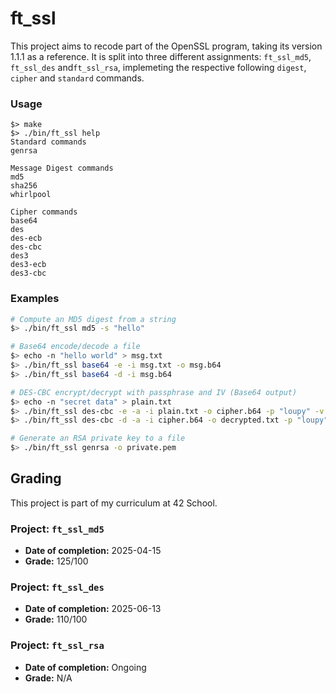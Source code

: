 # ft_ssl

This project aims to recode part of the OpenSSL program, taking its version 1.1.1 as a reference. It is split into three different assignments: `ft_ssl_md5`, `ft_ssl_des` and`ft_ssl_rsa`, implemeting the respective following `digest`, `cipher` and `standard` commands.

### Usage

```
$> make
$> ./bin/ft_ssl help
Standard commands
genrsa

Message Digest commands
md5
sha256
whirlpool

Cipher commands
base64
des
des-ecb
des-cbc
des3
des3-ecb
des3-cbc
```

### Examples

```bash
# Compute an MD5 digest from a string
$> ./bin/ft_ssl md5 -s "hello"

# Base64 encode/decode a file
$> echo -n "hello world" > msg.txt
$> ./bin/ft_ssl base64 -e -i msg.txt -o msg.b64
$> ./bin/ft_ssl base64 -d -i msg.b64

# DES-CBC encrypt/decrypt with passphrase and IV (Base64 output)
$> echo -n "secret data" > plain.txt
$> ./bin/ft_ssl des-cbc -e -a -i plain.txt -o cipher.b64 -p "loupy" -v 0001020304050607 -s 0011223344556677
$> ./bin/ft_ssl des-cbc -d -a -i cipher.b64 -o decrypted.txt -p "loupy" -v 0001020304050607

# Generate an RSA private key to a file
$> ./bin/ft_ssl genrsa -o private.pem
```

## Grading

This project is part of my curriculum at 42 School.

### **Project:** `ft_ssl_md5`
- **Date of completion:** 2025-04-15
- **Grade:** 125/100

### **Project:** `ft_ssl_des`
- **Date of completion:** 2025-06-13
- **Grade:** 110/100

### **Project:** `ft_ssl_rsa`
- **Date of completion:** Ongoing
- **Grade:** N/A